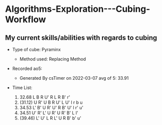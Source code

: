 # Algorithms-Exploration---Cubing-Workflow

## My current skills/abilities with regards to cubing
* Type of cube: Pyraminx 
  * Method used: Replacing Method

* Recorded ao5:
  * Generated By csTimer on 2022-03-07
avg of 5: 33.91

* Time List:
  1. 32.68   L B R U' R L R B' r' 
  2. (31.12)   U R' U B R U' L U' l r b u 
  3. 34.53   L' B' U R' U' R B' U' l r' u' 
  4. 34.51   U' R' L' U R' U R' B' L l' 
  5. (39.46)   L' U' L R L' U R B' b' u'
